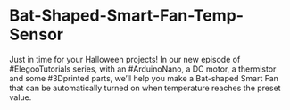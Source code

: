 # Bat-Shaped-Smart-Fan-Temp-Sensor
Just in time for your Halloween projects!
In our new episode of #ElegooTutorials series, with an #ArduinoNano, a DC motor, a thermistor and some #3Dprinted parts, we’ll help you make a Bat-shaped Smart Fan that can be automatically turned on when temperature reaches the preset value.




